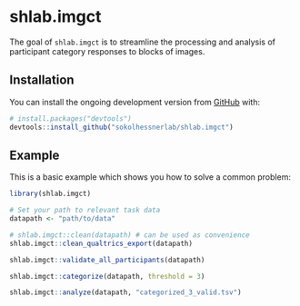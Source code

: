 <!-- space for pandocs in future -->

<!-- README.md is generated from README.Rmd. Please edit that file -->



# shlab.imgct

<!-- badges: start -->
<!-- badges: end -->

The goal of ``shlab.imgct`` is to streamline the processing and analysis
of participant category responses to blocks of images.

## Installation

You can install the ongoing development version from [GitHub](https://github.com/) with:

``` r
# install.packages("devtools")
devtools::install_github("sokolhessnerlab/shlab.imgct")
```
## Example

This is a basic example which shows you how to solve a common problem:


```r
library(shlab.imgct)

# Set your path to relevant task data
datapath <- "path/to/data"

# shlab.imgct::clean(datapath) # can be used as convenience
shlab.imgct::clean_qualtrics_export(datapath)

shlab.imgct::validate_all_participants(datapath)

shlab.imgct::categorize(datapath, threshold = 3)

shlab.imgct::analyze(datapath, "categorized_3_valid.tsv")

```
